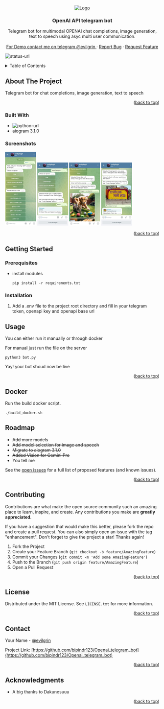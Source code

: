 <!-- Improved compatibility of back to top link: See: https://github.com/othneildrew/Best-README-Template/pull/73 -->
<a name="readme-top"></a>
<!--
*** Thanks for checking out the Best-README-Template. If you have a suggestion
*** that would make this better, please fork the repo and create a pull request
*** or simply open an issue with the tag "enhancement".
*** Don't forget to give the project a star!
*** Thanks again! Now go create something AMAZING! :D
-->



<!-- PROJECT SHIELDS -->
<!--
*** I'm using markdown "reference style" links for readability.
*** Reference links are enclosed in brackets [ ] instead of parentheses ( ).
*** See the bottom of this document for the declaration of the reference variables
*** for contributors-url, forks-url, etc. This is an optional, concise syntax you may use.
*** https://www.markdownguide.org/basic-syntax/#reference-style-links
-->

<!-- PROJECT LOGO -->
<br />
<div align="center">
  <a href="https://github.com/bipindr123/Openai_telegram_bot">
    <img src="https://upload.wikimedia.org/wikipedia/commons/thumb/8/82/Telegram_logo.svg/2048px-Telegram_logo.svg.png" alt="Logo" width="80" height="80">
  </a>

<h3 align="center">OpenAI API telegram bot</h3>

  <p align="center">
    Telegram bot for multimodal OPENAI chat completions, image generation, text to speech using asyc multi user communication. 
    <br />
    <br />
    <a href="https://github.com/bipindr123/Openai_telegram_bot">For Demo contact me on telegram @evilgrin </a>
    ·
    <a href="https://github.com/bipindr123/Openai_telegram_bot/issues">Report Bug</a>
    ·
    <a href="https://github.com/bipindr123/Openai_telegram_bot/issues">Request Feature</a>
  </p>
</div>


![status-url]

<!-- TABLE OF CONTENTS -->
<details>
  <summary>Table of Contents</summary>
  <ol>
    <li>
      <a href="#about-the-project">About The Project</a>
      <ul>
        <li><a href="#built-with">Built With</a></li>
      </ul>
    </li>
    <li>
      <a href="#getting-started">Getting Started</a>
      <ul>
        <li><a href="#prerequisites">Prerequisites</a></li>
        <li><a href="#installation">Installation</a></li>
      </ul>
    </li>
    <li><a href="#usage">Usage</a></li>
    <li><a href="#docker">Docker</a></li>
    <li><a href="#roadmap">Roadmap</a></li>
    <li><a href="#contributing">Contributing</a></li>
    <li><a href="#license">License</a></li>
    <li><a href="#contact">Contact</a></li>
    <li><a href="#acknowledgments">Acknowledgments</a></li>
  </ol>
</details>



<!-- ABOUT THE PROJECT -->
## About The Project

Telegram bot for chat completions, image generation, text to speech

<p align="right">(<a href="#readme-top">back to top</a>)</p>

### Built With

* ![python-url]
* aiogram 3.1.0

### Screenshots


<img src="./screenshots/IMG-20240123-WA0001.jpg"  width="20%" height="10%">
<img src="./screenshots/IMG-20240123-WA0002.jpg"  width="20%" height="10%">
<img src="./screenshots/IMG-20240123-WA0003.jpg"  width="20%" height="10%">
<img src="./screenshots/IMG-20240123-WA0004.jpg"  width="20%" height="10%">


<p align="right">(<a href="#readme-top">back to top</a>)</p>



<!-- GETTING STARTED -->
## Getting Started

### Prerequisites

* install modules
  ```
  pip install -r requirements.txt
  ```

### Installation

1. Add a .env file to the project root directory and fill in your telegram token, openapi key and openapi base url

<!-- USAGE EXAMPLES -->
## Usage
  You can either run it manually or through docker

  For manual just run the file on the server
  ```
  python3 bot.py
  ```
  Yay! your bot shoud now be live

<p align="right">(<a href="#readme-top">back to top</a>)</p>

## Docker
  Run the build docker script.

  ```
  ./build_docker.sh
  ```


<!-- ROADMAP -->
## Roadmap

- ~~Add more models~~
- ~~Add model selection for image and speech~~
- ~~Migrate to aiogram 3.1.0~~
- ~~Added Vision for Gemini Pro~~
- You tell me

See the [open issues](https://github.com/bipindr123/Openai_telegram_bot/issues) for a full list of proposed features (and known issues).

<p align="right">(<a href="#readme-top">back to top</a>)</p>



<!-- CONTRIBUTING -->
## Contributing

Contributions are what make the open source community such an amazing place to learn, inspire, and create. Any contributions you make are **greatly appreciated**.

If you have a suggestion that would make this better, please fork the repo and create a pull request. You can also simply open an issue with the tag "enhancement".
Don't forget to give the project a star! Thanks again!

1. Fork the Project
2. Create your Feature Branch (`git checkout -b feature/AmazingFeature`)
3. Commit your Changes (`git commit -m 'Add some AmazingFeature'`)
4. Push to the Branch (`git push origin feature/AmazingFeature`)
5. Open a Pull Request

<p align="right">(<a href="#readme-top">back to top</a>)</p>



<!-- LICENSE -->
## License

Distributed under the MIT License. See `LICENSE.txt` for more information.

<p align="right">(<a href="#readme-top">back to top</a>)</p>



<!-- CONTACT -->
## Contact

Your Name - [@evilgrin](https://t.me/evilgrin) 

Project Link: [https://github.com/bipindr123/Openai_telegram_bot](https://github.com/bipindr123/Openai_telegram_bot)

<p align="right">(<a href="#readme-top">back to top</a>)</p>



<!-- ACKNOWLEDGMENTS -->
## Acknowledgments

* A big thanks to Dakunesuuu

<p align="right">(<a href="#readme-top">back to top</a>)</p>



<!-- MARKDOWN LINKS & IMAGES -->
<!-- https://www.markdownguide.org/basic-syntax/#reference-style-links -->
[status-url]: https://img.shields.io/badge/Status-Active-green
[contributors-shield]: https://img.shields.io/github/contributors/github_username/repo_name.svg?style=for-the-badge
[contributors-url]: https://github.com/bipindr123/Openai_telegram_bot/graphs/contributors
[forks-shield]: https://img.shields.io/github/forks/github_username/repo_name.svg?style=for-the-badge
[forks-url]: https://github.com/bipindr123/Openai_telegram_bot/network/members
[stars-shield]: https://img.shields.io/github/stars/github_username/repo_name.svg?style=for-the-badge
[stars-url]: https://github.com/bipindr123/Openai_telegram_bot/stargazers
[issues-shield]: https://img.shields.io/github/issues/github_username/repo_name.svg?style=for-the-badge
[issues-url]: https://github.com/bipindr123/Openai_telegram_bot/issues
[license-shield]: https://img.shields.io/github/license/github_username/repo_name.svg?style=for-the-badge
[license-url]: https://github.com/bipindr123/Openai_telegram_bot/blob/master/LICENSE.txt
[linkedin-shield]: https://img.shields.io/badge/-LinkedIn-black.svg?style=for-the-badge&logo=linkedin&colorB=555
[linkedin-url]: https://linkedin.com/in/linkedin_username
[product-screenshot]: images/screenshot.png
[Next.js]: https://img.shields.io/badge/next.js-000000?style=for-the-badge&logo=nextdotjs&logoColor=white
[Next-url]: https://nextjs.org/
[React.js]: https://img.shields.io/badge/React-20232A?style=for-the-badge&logo=react&logoColor=61DAFB
[python-url]: https://img.shields.io/badge/python-3670A0??style=for-the-badge&logo=python&logoColor=yellow
[React-url]: https://reactjs.org/
[Vue.js]: https://img.shields.io/badge/Vue.js-35495E?style=for-the-badge&logo=vuedotjs&logoColor=4FC08D
[Vue-url]: https://vuejs.org/
[Angular.io]: https://img.shields.io/badge/Angular-DD0031?style=for-the-badge&logo=angular&logoColor=white
[Angular-url]: https://angular.io/
[Svelte.dev]: https://img.shields.io/badge/Svelte-4A4A55?style=for-the-badge&logo=svelte&logoColor=FF3E00
[Svelte-url]: https://svelte.dev/
[Laravel.com]: https://img.shields.io/badge/Laravel-FF2D20?style=for-the-badge&logo=laravel&logoColor=white
[Laravel-url]: https://laravel.com
[Bootstrap.com]: https://img.shields.io/badge/Bootstrap-563D7C?style=for-the-badge&logo=bootstrap&logoColor=white
[Bootstrap-url]: https://getbootstrap.com
[JQuery.com]: https://img.shields.io/badge/jQuery-0769AD?style=for-the-badge&logo=jquery&logoColor=white
[JQuery-url]: https://jquery.com 

